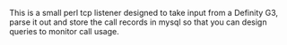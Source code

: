 This is a small perl tcp listener designed to take input from a Definity G3, parse it out and store the call records in mysql so that you can design queries to monitor call usage.